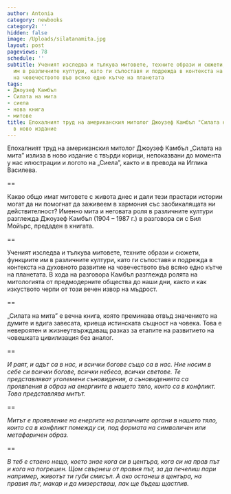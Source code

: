 ```yaml
---
author: Antonia
category: newbooks
category2: ''
hidden: false
image: /Uploads/silatanamita.jpg
layout: post
pageviews: 78
schedule: ''
subtitle: Ученият изследва и тълкува митовете, техните образи и сюжети, функциите
  им в различните култури, като ги съпоставя и подрежда в контекста на духовното развитие
  на човечеството във всяко едно кътче на планетата
tags:
- Джоузеф Камбъл
- Силата на мита
- сиела
- нова книга
- митове
title: Епохалният труд на американския митолог Джоузеф Камбъл "Силата на мита" излиза
  в ново издание
---
```


Епохалният труд на американския митолог Джоузеф Камбъл „Силата на мита” излиза в ново издание с твърди корици, непоказвани до момента у нас илюстрации и логото на „Сиела”, както и в превода на Иглика Василева.

\==

Какво общо имат митовете с живота днес и дали тези прастари истории могат да ни помогнат да заживеем в хармония със заобикалящата ни действителност? Именно мита и неговата роля в различните култури разглежда Джоузеф Камбъл (1904 – 1987 г.) в разговора си с Бил Мойърс, предаден в книгата. 

\==

Ученият изследва и тълкува митовете, техните образи и сюжети, функциите им в различните култури, като ги съпоставя и подрежда в контекста на духовното развитие на човечеството във всяко едно кътче на планетата. В хода на разговора Камбъл разглежда ролята на митологията от предмодерните общества до наши дни, както и как изкуството черпи от този вечен извор на мъдрост. 

\==

„Силата на мита” е вечна книга, която преминава отвъд значението на думите и вдига завесата, криеща истинската същност на човека. Toва е невероятен и жизнеутвърждаващ разказ за етапите на развитието на човешката цивилизация без аналог.

\==

_И раят, и адът са в нас, и всички богове също са в нас. Ние носим в себе си всички богове, всички небеса, всички светове. Те представляват уголемени съновидения, а съновиденията са проявления в образ на енергиите в нашето тяло, които са в конфликт. Това представлява митът._

\==

_Митът е проявление на енергите на различните органи в нашето тяло, които са в конфликт помежду си, под формата на символичен или метафоричен образ._

\==

_В теб е стаено нещо, което знае кога си в центъра, кога си на прав път и кога на погрешен. Щом свърнеш от правия път, за да печелиш пари например, животът ти губи смисъл. А ако останеш в центъра, на правия път, макар и да мизерстваш, пак ще бъдеш щастлив._